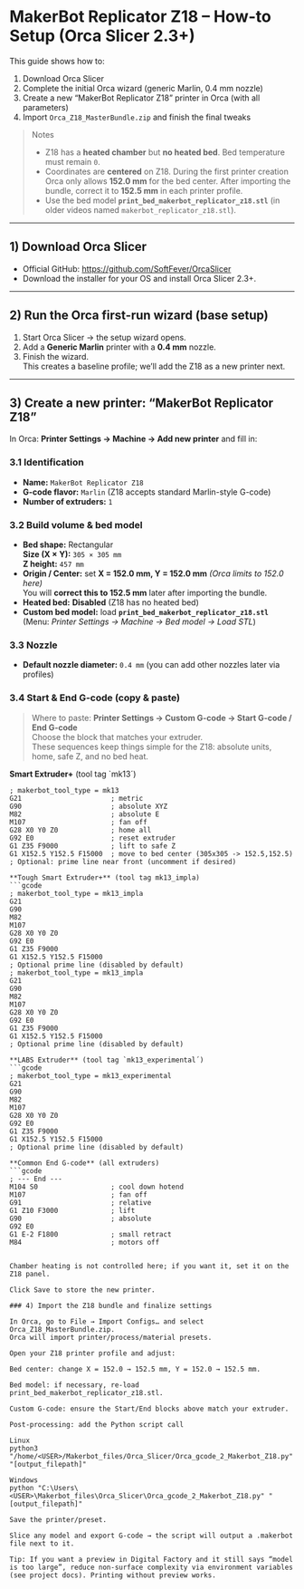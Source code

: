 # MakerBot Replicator Z18 – How-to Setup (Orca Slicer 2.3+)

This guide shows how to:
1) Download Orca Slicer
2) Complete the initial Orca wizard (generic Marlin, 0.4 mm nozzle)
3) Create a new “MakerBot Replicator Z18” printer in Orca (with all parameters)
4) Import `Orca_Z18_MasterBundle.zip` and finish the final tweaks

> Notes
> - Z18 has a **heated chamber** but **no heated bed**. Bed temperature must remain `0`.
> - Coordinates are **centered** on Z18. During the first printer creation Orca only allows **152.0 mm** for the bed center. After importing the bundle, correct it to **152.5 mm** in each printer profile.
> - Use the bed model **`print_bed_makerbot_replicator_z18.stl`** (in older videos named `makerbot_replicator_z18.stl`).

---

## 1) Download Orca Slicer

- Official GitHub: https://github.com/SoftFever/OrcaSlicer  
- Download the installer for your OS and install Orca Slicer 2.3+.

---

## 2) Run the Orca first-run wizard (base setup)

1. Start Orca Slicer → the setup wizard opens.
2. Add a **Generic Marlin** printer with a **0.4 mm** nozzle.
3. Finish the wizard.  
   This creates a baseline profile; we’ll add the Z18 as a new printer next.

---

## 3) Create a new printer: “MakerBot Replicator Z18”

In Orca: **Printer Settings → Machine → Add new printer** and fill in:

### 3.1 Identification
- **Name:** `MakerBot Replicator Z18`
- **G-code flavor:** `Marlin` (Z18 accepts standard Marlin-style G-code)
- **Number of extruders:** `1`

### 3.2 Build volume & bed model
- **Bed shape:** Rectangular  
  **Size (X × Y):** `305 × 305 mm`  
  **Z height:** `457 mm`
- **Origin / Center:** set **X = 152.0 mm, Y = 152.0 mm** *(Orca limits to 152.0 here)*  
  You will **correct this to 152.5 mm** later after importing the bundle.
- **Heated bed:** **Disabled** (Z18 has no heated bed)
- **Custom bed model:** load **`print_bed_makerbot_replicator_z18.stl`**  
  (Menu: *Printer Settings → Machine → Bed model → Load STL*)

### 3.3 Nozzle
- **Default nozzle diameter:** `0.4 mm` (you can add other nozzles later via profiles)

### 3.4 Start & End G-code (copy & paste)

> Where to paste: **Printer Settings → Custom G-code → Start G-code / End G-code**  
> Choose the block that matches your extruder.  
> These sequences keep things simple for the Z18: absolute units, home, safe Z, and no bed heat.

**Smart Extruder+** (tool tag `mk13´)
```gcode
; makerbot_tool_type = mk13
G21                      ; metric
G90                      ; absolute XYZ
M82                      ; absolute E
M107                     ; fan off
G28 X0 Y0 Z0             ; home all
G92 E0                   ; reset extruder
G1 Z35 F9000             ; lift to safe Z
G1 X152.5 Y152.5 F15000  ; move to bed center (305x305 -> 152.5,152.5)
; Optional: prime line near front (uncomment if desired)

**Tough Smart Extruder+** (tool tag mk13_impla)
```gcode
; makerbot_tool_type = mk13_impla
G21
G90
M82
M107
G28 X0 Y0 Z0
G92 E0
G1 Z35 F9000
G1 X152.5 Y152.5 F15000
; Optional prime line (disabled by default)
; makerbot_tool_type = mk13_impla
G21
G90
M82
M107
G28 X0 Y0 Z0
G92 E0
G1 Z35 F9000
G1 X152.5 Y152.5 F15000
; Optional prime line (disabled by default)

**LABS Extruder** (tool tag `mk13_experimental´)
```gcode
; makerbot_tool_type = mk13_experimental
G21
G90
M82
M107
G28 X0 Y0 Z0
G92 E0
G1 Z35 F9000
G1 X152.5 Y152.5 F15000
; Optional prime line (disabled by default)

**Common End G-code** (all extruders)
```gcode
; --- End ---
M104 S0                  ; cool down hotend
M107                     ; fan off
G91                      ; relative
G1 Z10 F3000             ; lift
G90                      ; absolute
G92 E0
G1 E-2 F1800             ; small retract
M84                      ; motors off


Chamber heating is not controlled here; if you want it, set it on the Z18 panel.

Click Save to store the new printer.

### 4) Import the Z18 bundle and finalize settings

In Orca, go to File → Import Configs… and select Orca_Z18_MasterBundle.zip.
Orca will import printer/process/material presets.

Open your Z18 printer profile and adjust:

Bed center: change X = 152.0 → 152.5 mm, Y = 152.0 → 152.5 mm.

Bed model: if necessary, re-load print_bed_makerbot_replicator_z18.stl.

Custom G-code: ensure the Start/End blocks above match your extruder.

Post-processing: add the Python script call

Linux
python3 "/home/<USER>/Makerbot_files/Orca_Slicer/Orca_gcode_2_Makerbot_Z18.py" "[output_filepath]"

Windows
python "C:\Users\<USER>\Makerbot_files\Orca_Slicer\Orca_gcode_2_Makerbot_Z18.py" "[output_filepath]"

Save the printer/preset.

Slice any model and export G-code → the script will output a .makerbot file next to it.

Tip: If you want a preview in Digital Factory and it still says “model is too large”, reduce non-surface complexity via environment variables (see project docs). Printing without preview works.
